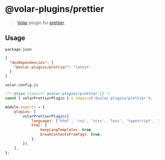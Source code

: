 # @volar-plugins/prettier

> [Volar](https://github.com/johnsoncodehk/volar) plugin for [prettier](https://prettier.io/).

## Usage

`package.json`

```json
{
  "devDependencies": {
    "@volar-plugins/prettier": "latest"
  }
}
```

`volar.config.js`

```js
/** @type {import('@volar-plugins/prettier')} */
const { volarPrettierPlugin } = require('@volar-plugins/prettier');

module.exports = {
	plugins: [
		volarPrettierPlugin({
			languages: ['html', 'css', 'scss', 'less', 'typescript', 'javascript'],
			html: {
				keepLongTemplates: true,
				breakContentsFromTags: true,
			},
		}),
	],
};
```
